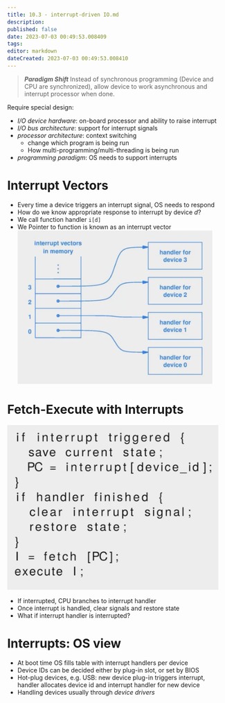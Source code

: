 ```yaml
---
title: 10.3 - interrupt-driven IO.md
description:
published: false
date: 2023-07-03 00:49:53.008409
tags:
editor: markdown
dateCreated: 2023-07-03 00:49:53.008410
---
```


> ***Paradigm Shift***
> Instead of synchronous programming (Device and CPU are synchronized), allow device to work asynchronous and interrupt processor when done.

Require special design:
- *I/O device hardware*: on-board processor and ability to raise interrupt
- *I/O bus architecture*: support for interrupt signals
- *processor architecture*: context switching
    - change which program is being run
    - How multi-programming/multi-threading is being run
- *programming paradigm*: OS needs to support interrupts

# Interrupt Vectors
- Every time a device triggers an interrupt signal, OS needs to respond
- How do we know appropriate response to interrupt by device *d*?
- We  call function handler `i[d]`
- We Pointer to function is known as an interrupt vector
![](/images/20221201111134.png)

# Fetch-Execute with Interrupts
![](/images/20221201111528.png)
- If interrupted, CPU branches to interrupt handler
- Once interrupt is handled, clear signals and restore state
- What if interrupt handler is interrupted?

# Interrupts: OS view
- At boot time OS fills table with interrupt handlers per device
- Device IDs can be decided either by plug-in slot, or set by BIOS
- Hot-plug devices, e.g. USB: new device plug-in triggers interrupt, handler allocates device id and interrupt handler for new device
- Handling devices usually through *device drivers*
